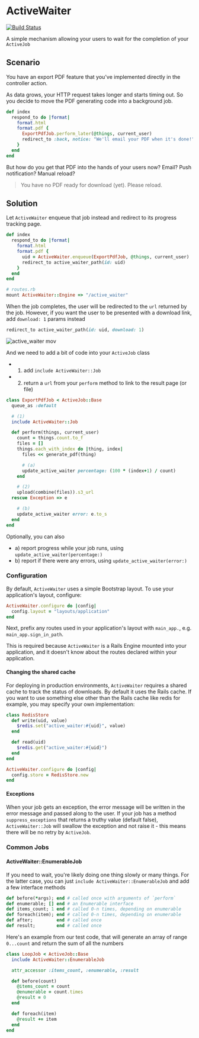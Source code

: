 # ActiveWaiter

[![Build Status](https://travis-ci.org/choonkeat/active_waiter.svg?branch=master)](https://travis-ci.org/choonkeat/active_waiter)

A simple mechanism allowing your users to wait for the completion of your `ActiveJob`

## Scenario

You have an export PDF feature that you've implemented directly in the controller action.

As data grows, your HTTP request takes longer and starts timing out. So you decide to move the PDF generating code into a background job.

``` ruby
def index
  respond_to do |format|
    format.html
    format.pdf {
      ExportPdfJob.perform_later(@things, current_user)
      redirect_to :back, notice: "We'll email your PDF when it's done!"
    }
  end
end
```

But how do you get that PDF into the hands of your users now? Email? Push notification? Manual reload?

> You have no PDF ready for download (yet). Please reload.


## Solution

Let `ActiveWaiter` enqueue that job instead and redirect to its progress tracking page.

``` ruby
def index
  respond_to do |format|
    format.html
    format.pdf {
      uid = ActiveWaiter.enqueue(ExportPdfJob, @things, current_user)
      redirect_to active_waiter_path(id: uid)
    }
  end
end
```

``` ruby
# routes.rb
mount ActiveWaiter::Engine => "/active_waiter"
```

When the job completes, the user will be redirected to the `url` returned by the job. However, if you want the user to be presented with a download link, add `download: 1` params instead

``` ruby
redirect_to active_waiter_path(id: uid, download: 1)
```

![active_waiter mov](https://cloud.githubusercontent.com/assets/473/7785141/c4667734-01b4-11e5-8974-3a3b00b3a4b6.gif)

And we need to add a bit of code into your `ActiveJob` class

- 1) add `include ActiveWaiter::Job`
- 2) return a `url` from your `perform` method to link to the result page (or file)

``` ruby
class ExportPdfJob < ActiveJob::Base
  queue_as :default

  # (1)
  include ActiveWaiter::Job

  def perform(things, current_user)
    count = things.count.to_f
    files = []
    things.each_with_index do |thing, index|
      files << generate_pdf(thing)

      # (a)
      update_active_waiter percentage: (100 * (index+1) / count)
    end

    # (2)
    upload(combine(files)).s3_url
  rescue Exception => e

    # (b)
    update_active_waiter error: e.to_s
  end
end
```

Optionally, you can also

- a) report progress while your job runs, using `update_active_waiter(percentage:)`
- b) report if there were any errors, using `update_active_waiter(error:)`

### Configuration

By default, `ActiveWaiter` uses a simple Bootstrap layout. To use your application's layout, configure:

```ruby
ActiveWaiter.configure do |config|
  config.layout = "layouts/application"
end
```

Next, prefix any routes used in your application's layout with `main_app.`, e.g. `main_app.sign_in_path`.

This is required because `ActiveWaiter` is a Rails Engine mounted into your application,
and it doesn't know about the routes declared within your application.

#### Changing the shared cache

For deploying in production environments, `ActiveWaiter` requires a shared cache to
track the status of downloads. By default it uses the Rails cache. If you want to
use something else other than the Rails cache like redis for example, you may specify
your own implementation:

```ruby
class RedisStore
  def write(uid, value)
    $redis.set("active_waiter:#{uid}", value)
  end

  def read(uid)
    $redis.get("active_waiter:#{uid}")
  end
end

ActiveWaiter.configure do |config|
  config.store = RedisStore.new
end
```

#### Exceptions

When your job gets an exception, the error message will be written in the error message and passed along
to the user. If your job has a method `suppress_exceptions` that returns a truthy value (default false),
`ActiveWaiter::Job` will swallow the exception and not raise it - this means there will be no retry by
`ActiveJob`.

### Common Jobs

#### ActiveWaiter::EnumerableJob

If you need to wait, you're likely doing one thing slowly or many things. For the latter case, you can just
`include ActiveWaiter::EnumerableJob` and add a few interface methods

``` ruby
def before(*args); end # called once with arguments of `perform`
def enumerable; [] end # an Enumerable interface
def items_count; 1 end # called 0-n times, depending on enumerable
def foreach(item); end # called 0-n times, depending on enumerable
def after;         end # called once
def result;        end # called once
```

Here's an example from our test code, that will generate an array of range `0...count` and return the sum
of all the numbers

``` ruby
class LoopJob < ActiveJob::Base
  include ActiveWaiter::EnumerableJob

  attr_accessor :items_count, :enumerable, :result

  def before(count)
    @items_count = count
    @enumerable = count.times
    @result = 0
  end

  def foreach(item)
    @result += item
  end
end
```
